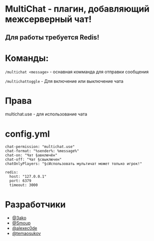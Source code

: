# MultiChat - плагин, добавляющий межсерверный чат!

## Для работы требуется Redis!

# Команды:
`/multichat <message>` - оснавная комманда для отправки сообщения

`/multichattoggle` - Для включение или выключение чата

# Права
multichat.use - для использование чата

# config.yml
```
chat-permission: "multichat.use"
chat-format: "%sender%: %message%"
chat-on: "Чат §aвключён"
chat-off: "Чат §cвыключен"
chatOnlyPlayers: "§cИспользовать мультичат может только игрок!"

redis:
  host: "127.0.0.1"
  port: 6379
  timeout: 3000
```

# Разработчики
* <a href="https://github.com/3ako">@3ako</a></h2>
* <a href="https://github.com/Smoup">@Smoup</a></h2>
* <a href="https://github.com/alexec0de">@alexec0de</a></h2>
* <a href="https://github.com/temaosukov">@temaosukov</a></h2>
